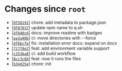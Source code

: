 <!-- since 2021-07-27T22:09:04+01:00 -->
# Changes since `root`

- \[[`8f58191`](https://github.com/nearlySplat/qsh/commit/8f58191e808cbf397acff6e9f920d7f52bc70b2f)\] chore: add metadata to package.json
- \[[`9f87837`](https://github.com/nearlySplat/qsh/commit/9f87837404ad41284f4d7f17d37cbadc1c65985d)\] update npm name to q.sh
- \[[`4f848c6`](https://github.com/nearlySplat/qsh/commit/4f848c60975e9c60fd8a336f9bb44e3e8d31cfb6)\] docs: improve readme with badges
- \[[`ea3a90b`](https://github.com/nearlySplat/qsh/commit/ea3a90b0bbd4e36aa75804b595dfd5aac79bf2a1)\] ci: move directories with --force
- \[[`4f6bcfe`](https://github.com/nearlySplat/qsh/commit/4f6bcfe26a2adbb4e7f21f3c42f77b2d299ff6e9)\] fix: installation error docs: expand on docs
- \[[`717f8e2`](https://github.com/nearlySplat/qsh/commit/717f8e2409d0a541feacd09044f8791680f36afb)\] feat: add environment variable support
- \[[`c2536a8`](https://github.com/nearlySplat/qsh/commit/c2536a823ee041f97dfdf2c88c42d749a6b5e146)\] ci: add build workflow
- \[[`8cc3c6b`](https://github.com/nearlySplat/qsh/commit/8cc3c6b2e7122815fd5bc2017b9926cbd81d40cb)\] feat: now it runs the files
- \[[`b34d25e`](https://github.com/nearlySplat/qsh/commit/b34d25e9f072c94af4a1aff6d0129a2e31b07422)\] chore: init
